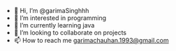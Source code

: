 - 👋 Hi, I’m @garimaSinghhh
- 👀 I’m interested in programming
- 🌱 I’m currently learning java
- 💞️ I’m looking to collaborate on projects
- 📫 How to reach me garimachauhan.1993@gmail.com

<!---
garimaSinghhh/garimaSinghhh is a ✨ special ✨ repository because its `README.md` (this file) appears on your GitHub profile.
You can click the Preview link to take a look at your changes.
--->
